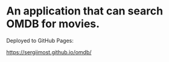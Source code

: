 # An application that can search OMDB for movies.

Deployed to GitHub Pages:

https://sergiimost.github.io/omdb/
